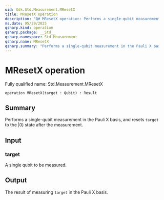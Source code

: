 ```yaml
---
uid: Qdk.Std.Measurement.MResetX
title: MResetX operation
description: "Q# MResetX operation: Performs a single-qubit measurement in the Pauli X basis, and resets `target` to the |0⟩ state after the measurement."
ms.date: 05/29/2025
qsharp.kind: operation
qsharp.package: __Std__
qsharp.namespace: Std.Measurement
qsharp.name: MResetX
qsharp.summary: "Performs a single-qubit measurement in the Pauli X basis, and resets `target` to the |0⟩ state after the measurement."
---
```


# MResetX operation

Fully qualified name: Std.Measurement.MResetX

```qsharp
operation MResetX(target : Qubit) : Result
```

## Summary
Performs a single-qubit measurement in the Pauli X basis,
and resets `target` to the |0⟩ state after the measurement.

## Input
### target
A single qubit to be measured.

## Output
The result of measuring `target` in the Pauli X basis.
